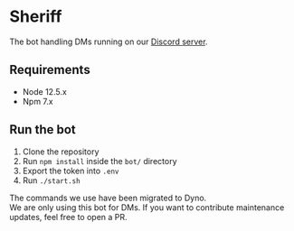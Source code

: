 # Sheriff

The bot handling DMs running on our [Discord server](https://discord.gg/intellectualsites).

## Requirements

- Node 12.5.x
- Npm 7.x

## Run the bot

1. Clone the repository
2. Run `npm install` inside the `bot/` directory
3. Export the token into `.env`
4. Run `./start.sh`

The commands we use have been migrated to Dyno.  
We are only using this bot for DMs.
If you want to contribute maintenance updates, feel free to open a PR.
